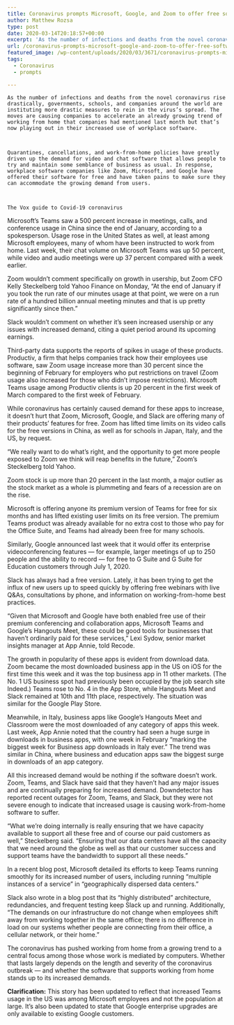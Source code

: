 ```yaml
---
title: Coronavirus prompts Microsoft, Google, and Zoom to offer free software
author: Matthew Rozsa
type: post
date: 2020-03-14T20:18:57+00:00
excerpt: 'As the number of infections and deaths from the novel coronavirus rise drastically, governments, schools, and companies around the world are instituting more drastic measures to rein in the virus’s spread. The moves are causing companies to accelerate an already growing trend of working from home that companies had mentioned last month but that’s now&hellip;'
url: /coronavirus-prompts-microsoft-google-and-zoom-to-offer-free-software/
featured_image: /wp-content/uploads/2020/03/3671/coronavirus-prompts-microsoft-google-and-zoom-to-offer-free-software.jpeg
tags:
  - Coronavirus
  - prompts

---
```

  
    As the number of infections and deaths from the novel coronavirus rise drastically, governments, schools, and companies around the world are instituting more drastic measures to rein in the virus’s spread. The moves are causing companies to accelerate an already growing trend of working from home that companies had mentioned last month but that’s now playing out in their increased use of workplace software.
  
  
  
    Quarantines, cancellations, and work-from-home policies have greatly driven up the demand for video and chat software that allows people to try and maintain some semblance of business as usual. In response, workplace software companies like Zoom, Microsoft, and Google have offered their software for free and have taken pains to make sure they can accommodate the growing demand from users.
  
  
  
    The Vox guide to Covid-19 coronavirus 
  
 


  Microsoft’s Teams saw a 500 percent increase in meetings, calls, and conference usage in China since the end of January, according to a spokesperson. Usage rose in the United States as well, at least among Microsoft employees, many of whom have been instructed to work from home. Last week, their chat volume on Microsoft Teams was up 50 percent, while video and audio meetings were up 37 percent compared with a week earlier.



  Zoom wouldn’t comment specifically on growth in usership, but Zoom CFO Kelly Steckelberg told Yahoo Finance on Monday, “At the end of January if you took the run rate of our minutes usage at that point, we were on a run rate of a hundred billion annual meeting minutes and that is up pretty significantly since then.”



  Slack wouldn’t comment on whether it’s seen increased usership or any issues with increased demand, citing a quiet period around its upcoming earnings.



  Third-party data supports the reports of spikes in usage of these products. Productiv, a firm that helps companies track how their employees use software, saw Zoom usage increase more than 30 percent since the beginning of February for employers who put restrictions on travel (Zoom usage also increased for those who didn’t impose restrictions). Microsoft Teams usage among Productiv clients is up 20 percent in the first week of March compared to the first week of February.



  While coronavirus has certainly caused demand for these apps to increase, it doesn’t hurt that Zoom, Microsoft, Google, and Slack are offering many of their products’ features for free. Zoom has lifted time limits on its video calls for the free versions in China, as well as for schools in Japan, Italy, and the US, by request.



  “We really want to do what’s right, and the opportunity to get more people exposed to Zoom we think will reap benefits in the future,” Zoom’s Steckelberg told Yahoo.



  Zoom stock is up more than 20 percent in the last month, a major outlier as the stock market as a whole is plummeting and fears of a recession are on the rise.



  Microsoft is offering anyone its premium version of Teams for free for six months and has lifted existing user limits on its free version. The premium Teams product was already available for no extra cost to those who pay for the Office Suite, and Teams had already been free for many schools.



  Similarly, Google announced last week that it would offer its enterprise videoconferencing features — for example, larger meetings of up to 250 people and the ability to record — for free to G Suite and G Suite for Education customers through July 1, 2020.



  Slack has always had a free version. Lately, it has been trying to get the influx of new users up to speed quickly by offering free webinars with live Q&As, consultations by phone, and information on working-from-home best practices.



  “Given that Microsoft and Google have both enabled free use of their premium conferencing and collaboration apps, Microsoft Teams and Google’s Hangouts Meet, these could be good tools for businesses that haven’t ordinarily paid for these services,” Lexi Sydow, senior market insights manager at App Annie, told Recode.



  The growth in popularity of these apps is evident from download data. Zoom became the most downloaded business app in the US on iOS for the first time this week and it was the top business app in 11 other markets. (The No. 1 US business spot had previously been occupied by the job search site Indeed.) Teams rose to No. 4 in the App Store, while Hangouts Meet and Slack remained at 10th and 11th place, respectively. The situation was similar for the Google Play Store.



  Meanwhile, in Italy, business apps like Google’s Hangouts Meet and Classroom were the most downloaded of any category of apps this week. Last week, App Annie noted that the country had seen a huge surge in downloads in business apps, with one week in February “marking the biggest week for Business app downloads in Italy ever.” The trend was similar in China, where business and education apps saw the biggest surge in downloads of an app category.



  All this increased demand would be nothing if the software doesn’t work. Zoom, Teams, and Slack have said that they haven’t had any major issues and are continually preparing for increased demand. Downdetector has reported recent outages for Zoom, Teams, and Slack, but they were not severe enough to indicate that increased usage is causing work-from-home software to suffer.



  “What we’re doing internally is really ensuring that we have capacity available to support all these free and of course our paid customers as well,” Steckelberg said. “Ensuring that our data centers have all the capacity that we need around the globe as well as that our customer success and support teams have the bandwidth to support all these needs.”



  In a recent blog post, Microsoft detailed its efforts to keep Teams running smoothly for its increased number of users, including running “multiple instances of a service” in “geographically dispersed data centers.”



  Slack also wrote in a blog post that its “highly distributed” architecture, redundancies, and frequent testing keep Slack up and running. Additionally, “The demands on our infrastructure do not change when employees shift away from working together in the same office; there is no difference in load on our systems whether people are connecting from their office, a cellular network, or their home.”



  The coronavirus has pushed working from home from a growing trend to a central focus among those whose work is mediated by computers. Whether that lasts largely depends on the length and severity of the coronavirus outbreak — and whether the software that supports working from home stands up to its increased demands.



  **Clarification:** This story has been updated to reflect that increased Teams usage in the US was among Microsoft employees and not the population at large. It’s also been updated to state that Google enterprise upgrades are only available to existing Google customers.
